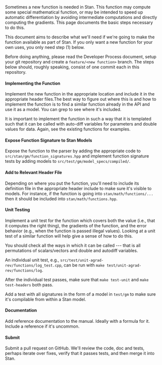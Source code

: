 Sometimes a new function is needed in Stan.  This function may compute some special mathematical function, or may be intended to speed up automatic differentiation by avoiding intermediate computations and directly computing the gradients.  This page documents the basic steps necessary to do this.

This document aims to describe what we'll need if we're going to make the function available as part of Stan.  If you only want a new function for your own uses, you only need step (1) below. 

Before doing anything, please read the Developer Process document, setup your git repository and create a `feature/<new function>` branch.  The steps below should, roughly speaking, consist of one commit each in this repository.

#### Implementing the Function

Implement the new function in the appropriate location and include it in the appropriate header files.The best way to figure out where this is and how to implement the function is to find a similar function already in the API and use it as a model.  You can grep to see where it's included.  

It is important to implement the function in such a way that it is templated such that it can be called with auto-diff variables for parameters and double values for data.  Again, see the existing functions for examples.

#### Expose Function Signature to Stan Models

Expose the function to the parser by adding the appropriate code to `src/stan/gm/function_signatures.hpp` and implement function signature tests by adding models to `src/test/gm/model_specs/compiled/`.

#### Add to Relevant Header File

Depending on where you put the function, you'll need to include its definition file in the appropriate header include to make sure it's visible to models.  For instance, if the function is going into `stan/math/functions/...` then it should be included into `stan/math/functions.hpp`.

#### Unit Testing

Implement a unit test for the function which covers both the value (i.e., that it computes the right thing), the gradients of the function, and the error behavior (e.g., when the function is passed illegal values).  Looking at a unit test of a similar function will help give a sense of how to do this.  

You should check all the ways in which it can be called --- that is all permutations of scalars/vectors and double and autodiff variables.

An individual unit test, e.g., `src/test/unit-agrad-rev/functions/log_test.cpp`, can be run with `make test/unit-agrad-rev/functions/log`.

After the individual test passes, make sure that `make test-unit` and `make test-headers` both pass.

Add a test with all signatures in the form of a model in `test/gm` to make sure it's compilable from within a Stan model.

#### Documentation

Add reference documentation to the manual.  Ideally with a formula for it.  Include a reference if it's uncommon.

#### Submit

Submit a pull request on GitHub.  We'll review the code, doc and tests, perhaps iterate over fixes, verify that it passes tests, and then merge it into Stan.  
